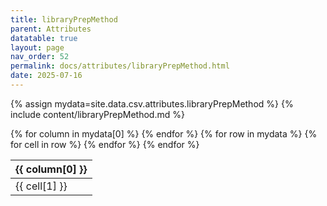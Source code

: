 ```yaml
---
title: libraryPrepMethod
parent: Attributes
datatable: true
layout: page
nav_order: 52
permalink: docs/attributes/libraryPrepMethod.html
date: 2025-07-16
---
```

{% assign mydata=site.data.csv.attributes.libraryPrepMethod %}
{% include content/libraryPrepMethod.md %}
<table id="myTable" class="display" style="width:100%">
    <thead>
    {% for column in mydata[0] %}
        <th>{{ column[0] }}</th>
    {% endfor %}
    </thead>
    <tbody>
    {% for row in mydata %}
        <tr>
        {% for cell in row %}
            <td>{{ cell[1] }}</td>
        {% endfor %}
        </tr>
    {% endfor %}
    </tbody>
</table>
<script type="text/javascript">
  $(document).ready(function () {
    $('#myTable').DataTable({
      responsive: true,
      deferRender: false,
      paging: false,
      order: [],
    });
  });
</script>
